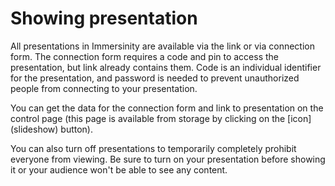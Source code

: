 # Showing presentation
All presentations in Immersinity are available via the link or via connection form. The connection form requires a code and pin to access the presentation, but link already contains them. Code is an individual identifier for the presentation, and password is needed to prevent unauthorized people from connecting to your presentation.

You can get the data for the connection form and link to presentation on the control page (this page is available from storage by clicking on the [icon] (slideshow) button).

You can also turn off presentations to temporarily completely prohibit everyone from viewing. Be sure to turn on your presentation before showing it or your audience won't be able to see any content.